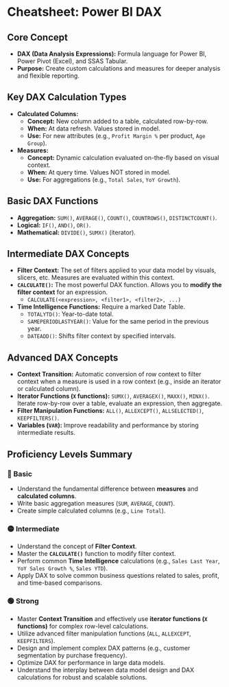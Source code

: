 # Cheatsheet: Power BI DAX

## Core Concept
*   **DAX (Data Analysis Expressions):** Formula language for Power BI, Power Pivot (Excel), and SSAS Tabular.
*   **Purpose:** Create custom calculations and measures for deeper analysis and flexible reporting.

## Key DAX Calculation Types
*   **Calculated Columns:**
    *   **Concept:** New column added to a table, calculated row-by-row.
    *   **When:** At data refresh. Values stored in model.
    *   **Use:** For new attributes (e.g., `Profit Margin %` per product, `Age Group`).
*   **Measures:**
    *   **Concept:** Dynamic calculation evaluated on-the-fly based on visual context.
    *   **When:** At query time. Values NOT stored in model.
    *   **Use:** For aggregations (e.g., `Total Sales`, `YoY Growth`).

## Basic DAX Functions
*   **Aggregation:** `SUM()`, `AVERAGE()`, `COUNT()`, `COUNTROWS()`, `DISTINCTCOUNT()`.
*   **Logical:** `IF()`, `AND()`, `OR()`.
*   **Mathematical:** `DIVIDE()`, `SUMX()` (iterator).

## Intermediate DAX Concepts
*   **Filter Context:** The set of filters applied to your data model by visuals, slicers, etc. Measures are evaluated within this context.
*   **`CALCULATE()`:** The most powerful DAX function. Allows you to **modify the filter context** for an expression.
    *   `CALCULATE(<expression>, <filter1>, <filter2>, ...)`
*   **Time Intelligence Functions:** Require a marked Date Table.
    *   `TOTALYTD()`: Year-to-date total.
    *   `SAMEPERIODLASTYEAR()`: Value for the same period in the previous year.
    *   `DATEADD()`: Shifts filter context by specified intervals.

## Advanced DAX Concepts
*   **Context Transition:** Automatic conversion of row context to filter context when a measure is used in a row context (e.g., inside an iterator or calculated column).
*   **Iterator Functions (`X` functions):** `SUMX()`, `AVERAGEX()`, `MAXX()`, `MINX()`. Iterate row-by-row over a table, evaluate an expression, then aggregate.
*   **Filter Manipulation Functions:** `ALL()`, `ALLEXCEPT()`, `ALLSELECTED()`, `KEEPFILTERS()`.
*   **Variables (`VAR`):** Improve readability and performance by storing intermediate results.

## Proficiency Levels Summary

### 🔵 Basic
*   Understand the fundamental difference between **measures** and **calculated columns**.
*   Write basic aggregation measures (`SUM`, `AVERAGE`, `COUNT`).
*   Create simple calculated columns (e.g., `Line Total`).

### 🟡 Intermediate
*   Understand the concept of **Filter Context**.
*   Master the **`CALCULATE()`** function to modify filter context.
*   Perform common **Time Intelligence** calculations (e.g., `Sales Last Year`, `YoY Sales Growth %`, `Sales YTD`).
*   Apply DAX to solve common business questions related to sales, profit, and time-based comparisons.

### 🟢 Strong
*   Master **Context Transition** and effectively use **iterator functions (`X` functions)** for complex row-level calculations.
*   Utilize advanced filter manipulation functions (`ALL`, `ALLEXCEPT`, `KEEPFILTERS`).
*   Design and implement complex DAX patterns (e.g., customer segmentation by purchase frequency).
*   Optimize DAX for performance in large data models.
*   Understand the interplay between data model design and DAX calculations for robust and scalable solutions.
